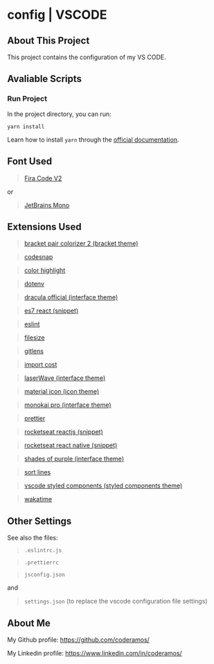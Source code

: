 # config | VSCODE

## About This Project

This project contains the configuration of my VS CODE.

## Avaliable Scripts

### Run Project

In the project directory, you can run:

```
yarn install
```

Learn how to install `yarn` through the [official documentation](https://yarnpkg.com/pt-BR/docs/install).

## Font Used

> [Fira Code V2](https://github.com/tonsky/FiraCode)

or

> [JetBrains Mono](https://www.jetbrains.com/lp/mono/)

## Extensions Used

> [bracket pair colorizer 2 (bracket theme)](https://marketplace.visualstudio.com/items?itemName=CoenraadS.bracket-pair-colorizer-2)

> [codesnap](https://marketplace.visualstudio.com/items?itemName=adpyke.codesnap)

> [color highlight](https://marketplace.visualstudio.com/items?itemName=naumovs.color-highlight)

> [dotenv](https://marketplace.visualstudio.com/items?itemName=mikestead.dotenv)

> [dracula official (interface theme)](https://marketplace.visualstudio.com/items?itemName=dracula-theme.theme-dracula)

> [es7 react (snippet)](https://marketplace.visualstudio.com/items?itemName=dsznajder.es7-react-js-snippets)

> [eslint](https://marketplace.visualstudio.com/items?itemName=dbaeumer.vscode-eslint)

> [filesize](https://marketplace.visualstudio.com/items?itemName=mkxml.vscode-filesize)

> [gitlens](https://marketplace.visualstudio.com/items?itemName=eamodio.gitlens)

> [import cost](https://marketplace.visualstudio.com/items?itemName=wix.vscode-import-cost)

> [laserWave (interface theme)](https://marketplace.visualstudio.com/items?itemName=jaredkent.laserwave)

> [material icon (icon theme)](https://marketplace.visualstudio.com/items?itemName=PKief.material-icon-theme)

> [monokai pro (interface theme)](https://marketplace.visualstudio.com/items?itemName=monokai.theme-monokai-pro-vscode)

> [prettier](https://marketplace.visualstudio.com/items?itemName=esbenp.prettier-vscode)

> [rocketseat reactjs (snippet)](https://marketplace.visualstudio.com/items?itemName=rocketseat.RocketseatReactJS)

> [rocketseat react native (snippet)](https://marketplace.visualstudio.com/items?itemName=rocketseat.RocketseatReactNative)

> [shades of purple (interface theme)](https://marketplace.visualstudio.com/items?itemName=ahmadawais.shades-of-purple)

> [sort lines](https://marketplace.visualstudio.com/items?itemName=Tyriar.sort-lines)

> [vscode styled components (styled components theme)](https://marketplace.visualstudio.com/items?itemName=jpoissonnier.vscode-styled-components)

> [wakatime](https://marketplace.visualstudio.com/items?itemName=WakaTime.vscode-wakatime)

## Other Settings

See also the files:

> `.eslintrc.js`

> `.prettierrc`

> `jsconfig.json`

and

> `settings.json` (to replace the vscode configuration file settings)

## About Me

My Github profile: https://github.com/coderamos/

My Linkedin profile: https://www.linkedin.com/in/coderamos/

